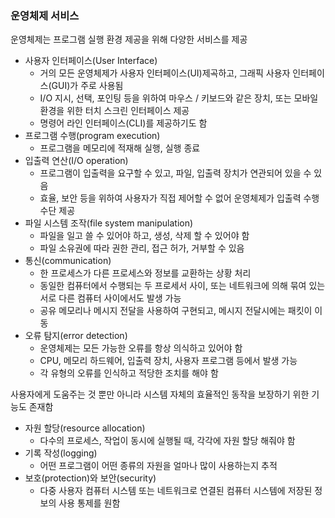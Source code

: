 ### 운영체제 서비스
운영체제는 프로그램 실행 환경 제공을 위해 다양한 서비스를 제공
- 사용자 인터페이스(User Interface)
  - 거의 모든 운영체제가 사용자 인터페이스(UI)제곡하고, 그래픽 사용자 인터페이스(GUI)가 주로 사용됨
  - I/O 지시, 선택, 포인팅 등을 위하여 마우스 / 키보드와 같은 장치, 또는 모바일 환경을 위한 터치 스크린 인터페이스 제공
  - 명령어 라인 인터페이스(CLI)를 제공하기도 함
- 프로그램 수행(program execution)
  - 프로그램을 메모리에 적재해 실행, 실행 종료
- 입출력 연산(I/O operation)
  - 프로그램이 입출력을 요구할 수 있고, 파일, 입출력 장치가 연관되어 있을 수 있음
  - 효율, 보안 등을 위하여 사용자가 직접 제어할 수 없어 운영체제가 입출력 수행 수단 제공
- 파일 시스템 조작(file system manipulation)
  - 파일을 일고 쓸 수 있어야 하고, 생성, 삭제 할 수 있어야 함
  - 파일 소유권에 따라 권한 관리, 접근 허가, 거부할 수 있음
- 통신(communication)
  - 한 프로세스가 다른 프로세스와 정보를 교환하는 상황 처리
  - 동일한 컴퓨터에서 수행되는 두 프로세서 사이, 또는 네트워크에 의해 묶여 있는 서로 다른 컴퓨터 사이에서도 발생 가능
  - 공유 메모리나 메시지 전달을 사용하여 구현되고, 메시지 전달시에는 패킷이 이동
- 오류 탐지(error detection)
  - 운영체제는 모든 가능한 오류를 항상 의식하고 있어야 함
  - CPU, 메모리 하드웨어, 입출력 장치, 사용자 프로그램 등에서 발생 가능
  - 각 유형의 오류를 인식하고 적당한 조치를 해야 함

사용자에게 도움주는 것 뿐만 아니라 시스템 자체의 효율적인 동작을 보장하기 위한 기능도 존재함
- 자원 할당(resource allocation)
  - 다수의 프로세스, 작업이 동시에 실행될 때, 각각에 자원 할당 해줘야 함
- 기록 작성(logging)
  - 어떤 프로그램이 어떤 종류의 자원을 얼마나 많이 사용하는지 추적
- 보호(protection)와 보안(security)
  - 다중 사용자 컴퓨터 시스템 또는 네트워크로 연결된 컴퓨터 시스템에 저장된 정보의 사용 통제를 원함